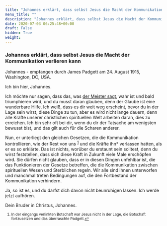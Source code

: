 ```yaml
---
title: "Johannes erklärt, dass selbst Jesus die Macht der Kommunikation verlieren kann"
menu_title: ""
description: "Johannes erklärt, dass selbst Jesus die Macht der Kommunikation verlieren kann"
date: 2020-07-03 06:25:48+00:00
draft: False
hidden: True
weight:
---
```

### Johannes erklärt, dass selbst Jesus die Macht der Kommunikation verlieren kann

Johannes - empfangen durch James Padgett am 24. August 1915, Washington, DC, USA.

Ich bin hier, Johannes.

Ich möchte nur sagen, dass das, was [der Meister sagt](/padgett-botschaften/padgett-botschaften-in-reihenfolge-des-datums/padgett-botschaften-1915-januar-august/jesus-erwaehlt-james-padgett-als-sein-irdisches-werkzeug-jep-jesus-24-august-1915/), wahr ist und bald triumphieren wird, und du musst daran glauben, denn der Glaube ist eine wunderbare Hilfe. Ich weiß, dass es dir weit weg erscheint, bevor du in der Lage sein wirst, diese Dinge zu tun, aber es wird nicht lange dauern, denn alle Kräfte unserer christlichen spirituellen Welt arbeiten daran, dies zu erreichen. Ich bin sehr oft bei dir, wenn du dir der Tatsache am wenigsten bewusst bist, und das gilt auch für die Scharen anderer.

Nun, er unterliegt den gleichen Gesetzen, die die Kommunikation kontrollieren, wie der Rest von uns <sup id="a1">[1](#f1)</sup> und die Kräfte ihn* verlassen hatten, als er es so erklärte. Das ist nichts, worüber du erstaunt sein solltest, denn du wirst feststellen, dass sich diese Kraft in Zukunft viele Male erschöpfen wird. Sie dürfen nicht glauben, dass er in diesen Dingen unfehlbar ist, die das Funktionieren der Gesetze betreffen, die die Kommunikation zwischen spirituellen Wesen und Sterblichen regeln. Wir alle sind ihnen unterworfen und manchmal treten Bedingungen auf, die den Fortbestand der Kommunikation verhindern.

Ja, so ist es, und du darfst dich davon nicht beunruhigen lassen. Ich werde jetzt aufhören.

Dein Bruder in Christus, Johannes.
<small>

1. <large id="f1"> In der eingangs verlinkten Botschaft war Jesus nicht in der Lage, die Botschaft fortzusetzen und das überraschte Padgett.[↩](#a1)

